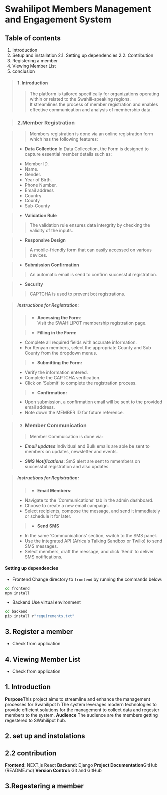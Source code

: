 # Swahilipot Members Management and Engagement System

## Table of contents
1. Introduction
2. Setup and installation
    2.1. Setting up dependencies
    2.2. Contribution
3. Registering a member
4. Viewing Member List
5. conclusion
   
> #### 1. Introduction
>
>> The platform is tailored specifically for organizations operating within or related to the Swahili-speaking regions.<br> It streamlines the process of member registration and enables effective communication and analysis of membership data.

> ### 2.Member Registration

>> Members registration is done via an online registration form which has the following features:
> + **Data Collection**
>In Data Collecction, the Form is designed to capture essential member details such as:
> 
> - Member ID.
> - Name.
> - Gender.
> - Year of Birth.
> - Phone Number.
> - Email address
> - Country
> - County
> - Sub-County

> + **Validation Rule**
> 
>>The validation rule ensures data intergrity by checking the validity of the inputs.

>  + **Responsive Design**
>
>>  A mobile-friendly form that can easily accessed on various devices.

> + **Submission Confirmation**
>
>> An automatic email is send to confirm successful registration.

> + **Security**
>
>> CAPTCHA is used to prevent bot registrations.

> ##### Instructions for Registration:
>
>> - **Accessing the Form**:<br> Visit the SWAHILIPOT membership registration page.
>
>> - **Filling in the Form:**
>
> + Complete all required fields with accurate information.
> + For Kenyan members, select the appropriate County and Sub County from the dropdown menus.
>> - **Submitting the Form:**
>
> + Verify the information entered.
> + Complete the CAPTCHA verification.
> + Click on ‘Submit’ to complete the registration process.
> 
>> - **Confirmation:**
> + Upon submission, a confirmation email will be sent to the provided email address.
> + Note down the MEMBER ID for future reference.

> 3. ### Member Communication
>
>> Member Commuication is done via:
>
> + ***Email updates***:Individual and Bulk emails are able be sent to members on updates, newsletter and events.
>   
> + ***SMS Notifications***: SmS alert are sent to mmembers on successful registration and also updates.

> ##### Instructions for Registration:
>
>> - **Email Members:**
>
> + Navigate to the ‘Communications’ tab in the admin dashboard.
> + Choose to create a new email campaign.
> + Select recipients, compose the message, and send it immediately or schedule it for later.
>
>> - **Send SMS**
>
> + In the same ‘Communications’ section, switch to the SMS panel.
> + Use the integrated API (Africa's Talking Sandbox or Twilio) to send SMS messages.
> + Select members, draft the message, and click ‘Send’ to deliver SMS notifications.



#### Setting up dependencies
- Frontend
Change directory to `frontend` by running the commands below:
```bash
cd frontend
npm install
```
- Backend
Use virtual environment
```bash
cd backend
pip install r"requirements.txt"
```
    
## 3. Register a member
- Check from application
## 4. Viewing Member List
- Check from application
>  
## 1. Introduction



**Purpose**This project aims to streamline and enhance the management processes for Swahilipot h
The system leverages modern technologies to provide efficient solutions for the management to collect data and regester members to the system.
**Audience**
The audience are the members getting regestered to SWahilipot hub. 
## 2. set up and instolations
## 2.2 contribution
**Frontend:** NEXT.js React
**Backend:** Django
**Project Documentation**GitHub (README.md)
**Version Control:** Git and GitHub
## 3.Regestering a member

